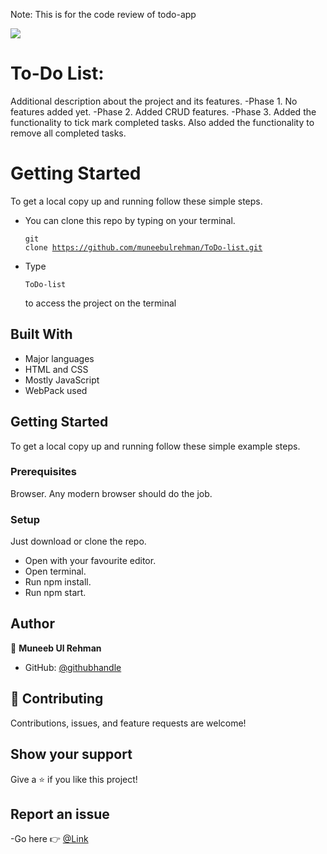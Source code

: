 Note: This is for the code review of todo-app

![](https://img.shields.io/badge/Microverse-blueviolet)

# To-Do List:

Additional description about the project and its features.
-Phase 1. No features added yet.
-Phase 2. Added CRUD features.
-Phase 3. Added the functionality to tick mark completed tasks. Also added the functionality to remove all completed tasks.

# Getting Started

To get a local copy up and running follow these simple steps.

- You can clone this repo by typing on your terminal.<pre><code>git clone https://github.com/muneebulrehman/ToDo-list.git</code></pre>
- Type <pre><code>ToDo-list</code></pre> to access the project on the terminal

## Built With

- Major languages
- HTML and CSS
- Mostly JavaScript
- WebPack used

## Getting Started

To get a local copy up and running follow these simple example steps.

### Prerequisites

Browser. Any modern browser should do the job.

### Setup

Just download or clone the repo.

- Open with your favourite editor.
- Open terminal.
- Run npm install.
- Run npm start.

## Author

👤 **Muneeb Ul Rehman**

- GitHub: [@githubhandle](https://github.com/muneebulrehman)

## 🤝 Contributing

Contributions, issues, and feature requests are welcome!

## Show your support

Give a ⭐️ if you like this project!

## Report an issue

-Go here 👉 [@Link](https://github.com/muneebulrehman/ToDo-list/issues)
